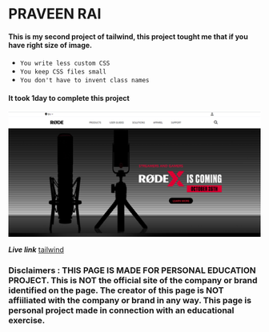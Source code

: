 # PRAVEEN RAI

#### This is my second project of tailwind, this project tought me that if you have right size of image.

- `You write less custom CSS`
- `You keep CSS files small`
- `You don't have to invent class names`

#### It took 1day to complete this project

![tailwind](thumbnail.png)

**_Live link_** [tailwind](https://rode-dash.netlify.app/)

### Disclaimers : THIS PAGE IS MADE FOR PERSONAL EDUCATION PROJECT. This is NOT the official site of the company or brand identified on the page. The creator of this page is NOT affiiliated with the company or brand in any way. This page is personal project made in connection with an educational exercise.
